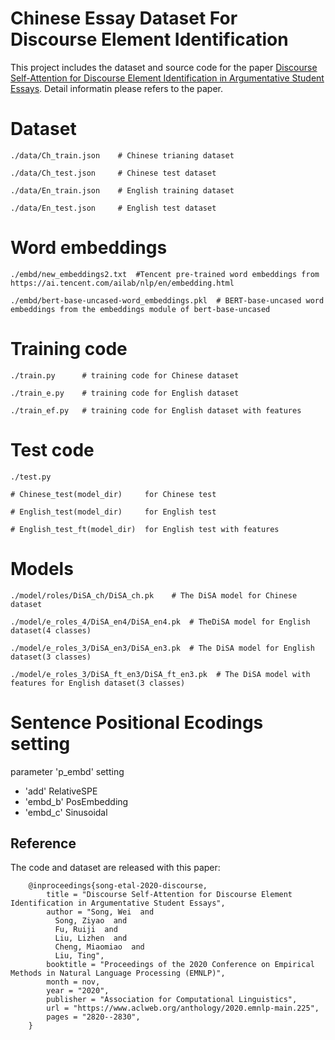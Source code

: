 # Chinese Essay Dataset For Discourse Element Identification

This project includes the dataset and source code for the paper [Discourse Self-Attention for Discourse Element Identification in Argumentative Student Essays](https://www.aclweb.org/anthology/2020.emnlp-main.225/).
Detail informatin please refers to the paper.

# Dataset

    ./data/Ch_train.json    # Chinese trianing dataset

    ./data/Ch_test.json     # Chinese test dataset

    ./data/En_train.json    # English training dataset

    ./data/En_test.json     # English test dataset


# Word embeddings

    ./embd/new_embeddings2.txt  #Tencent pre-trained word embeddings from https://ai.tencent.com/ailab/nlp/en/embedding.html

    ./embd/bert-base-uncased-word_embeddings.pkl  # BERT-base-uncased word embeddings from the embeddings module of bert-base-uncased


# Training code

    ./train.py      # training code for Chinese dataset

    ./train_e.py    # training code for English dataset

    ./train_ef.py   # training code for English dataset with features


# Test code

    ./test.py

    # Chinese_test(model_dir)     for Chinese test

    # English_test(model_dir)     for English test

    # English_test_ft(model_dir)  for English test with features

# Models
    ./model/roles/DiSA_ch/DiSA_ch.pk    # The DiSA model for Chinese dataset
    
    ./model/e_roles_4/DiSA_en4/DiSA_en4.pk  # TheDiSA model for English dataset(4 classes)
    
    ./model/e_roles_3/DiSA_en3/DiSA_en3.pk  # The DiSA model for English dataset(3 classes)
    
    ./model/e_roles_3/DiSA_ft_en3/DiSA_ft_en3.pk  # The DiSA model with features for English dataset(3 classes)

# Sentence Positional Ecodings setting

parameter 'p_embd' setting

- 'add'       RelativeSPE
- 'embd_b'    PosEmbedding
- 'embd_c'    Sinusoidal


## Reference
The code and dataset are released with this paper:

        @inproceedings{song-etal-2020-discourse,
            title = "Discourse Self-Attention for Discourse Element Identification in Argumentative Student Essays",
            author = "Song, Wei  and
              Song, Ziyao  and
              Fu, Ruiji  and
              Liu, Lizhen  and
              Cheng, Miaomiao  and
              Liu, Ting",
            booktitle = "Proceedings of the 2020 Conference on Empirical Methods in Natural Language Processing (EMNLP)",
            month = nov,
            year = "2020",
            publisher = "Association for Computational Linguistics",
            url = "https://www.aclweb.org/anthology/2020.emnlp-main.225",
            pages = "2820--2830",
        }
